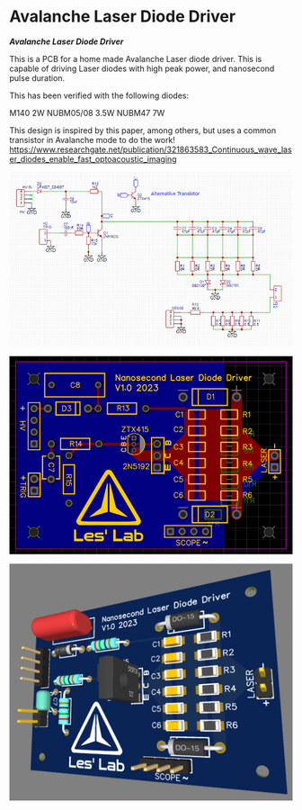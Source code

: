 # Avalanche Laser Diode Driver


***Avalanche Laser Diode Driver***

This is a PCB for a home made Avalanche Laser diode driver.
This is capable of driving Laser diodes with high peak power, and nanosecond pulse duration.

This has been verified with the following diodes:

M140  2W
NUBM05/08 3.5W
NUBM47 7W

This design is inspired by this paper, among others, but uses a common transistor in Avalanche mode to do the work!
https://www.researchgate.net/publication/321863583_Continuous_wave_laser_diodes_enable_fast_optoacoustic_imaging

![Screenshot](media/schem.png)


![Screenshot](media/pcb.png)

![Screenshot](media/3d.png)

